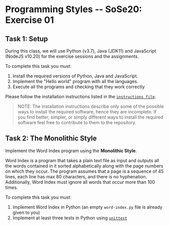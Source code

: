 # Programming Styles -- SoSe20: Exercise 01

## Task 1: Setup
During this class, we will use Python (v3.7), Java (JDK11) and JavaScript (NodeJS v10.20) for the exercise sessions and the assignments. 

To complete this task you must:

1. Install the required versions of Python, Java and JavaScript.
2. Implement the "Hello world" program with all the languages.
3. Execute all the programs and checking that they work correctly

Please follow the installation instructions listed in the [`instructions file`](./instructions.md).

> NOTE: The installation instructions describe only some of the possible ways to install the required software, hence they are incomplete. If you find better, simpler, or simply different ways to install the required software feel free to contribute to them to the repository.

## Task 2: The Monolithic Style
Implement the Word Index program using the **Monolithic Style**.

Word Index is a program that takes a plain text file as input and outputs all the words contained in it sorted alphabetically along with the page numbers on which they occur. The program assumes that a page is a sequence of 45 lines, each line has max 80 characters, and there is no hyphenation. Additionally, Word Index must ignore all words that occur more than 100 times.

To complete this task you must:

1. Implement Word Index in Python (an empty `word-index.py` file is already given to you)
2. Implement at least three tests in Python using [`unittest`](https://docs.python.org/3/library/unittest.html)
